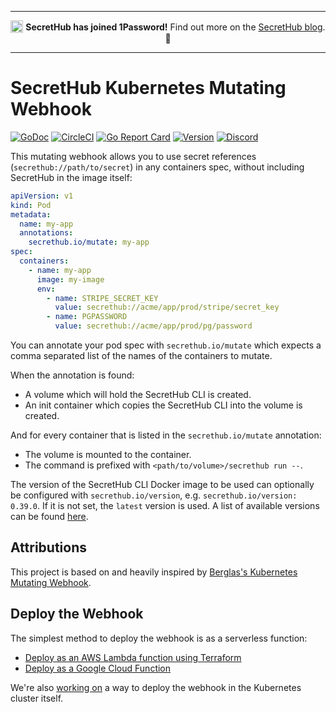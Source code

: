 <hr/>
<p align="center">
  <sub><img src="https://1password.com/img/logo-v1.svg" alt="1Password" width="20" /></sub> <b>SecretHub has joined 1Password!</b> Find out more on the <a href="https://secrethub.io/blog/secrethub-joins-1password/">SecretHub blog</a>. 🎉
</p>
<hr/>

# SecretHub Kubernetes Mutating Webhook

[![GoDoc](https://godoc.org/github.com/secrethub/secrethub-kubernetes-mutating-webhook?status.svg)](http://godoc.org/github.com/secrethub/secrethub-kubernetes-mutating-webhook)
[![CircleCI](https://circleci.com/gh/secrethub/secrethub-kubernetes-mutating-webhook.svg?style=shield)](https://circleci.com/gh/secrethub/secrethub-kubernetes-mutating-webhook)
[![Go Report Card](https://goreportcard.com/badge/github.com/secrethub/secrethub-kubernetes-mutating-webhook)](https://goreportcard.com/report/github.com/secrethub/secrethub-kubernetes-mutating-webhook)
[![Version]( https://img.shields.io/github/release/secrethub/secrethub-kubernetes-mutating-webhook.svg)](https://github.com/secrethub/secrethub-kubernetes-mutating-webhook/releases/latest)
[![Discord](https://img.shields.io/badge/chat-on%20discord-7289da.svg?logo=discord)](https://discord.gg/5M2Fm6T)

This mutating webhook allows you to use secret references (`secrethub://path/to/secret`) in any containers spec, without including SecretHub in the image itself:

```yaml
apiVersion: v1
kind: Pod
metadata:
  name: my-app
  annotations:
    secrethub.io/mutate: my-app
spec:
  containers:
    - name: my-app
      image: my-image
      env:
        - name: STRIPE_SECRET_KEY
          value: secrethub://acme/app/prod/stripe/secret_key
        - name: PGPASSWORD
          value: secrethub://acme/app/prod/pg/password
```

You can annotate your pod spec with `secrethub.io/mutate` which expects a comma separated list of the names of the containers to mutate.

When the annotation is found:
- A volume which will hold the SecretHub CLI is created.
- An init container which copies the SecretHub CLI into the volume is created.

And for every container that is listed in the `secrethub.io/mutate` annotation:
- The volume is mounted to the container.
- The command is prefixed with `<path/to/volume>/secrethub run --`.

The version of the SecretHub CLI Docker image to be used can optionally be configured with `secrethub.io/version`, e.g. `secrethub.io/version: 0.39.0`. If it is not set, the `latest` version is used. A list of available versions can be found [here](https://hub.docker.com/repository/docker/secrethub/cli/tags).

## Attributions

This project is based on and heavily inspired by [Berglas's Kubernetes Mutating Webhook](https://github.com/GoogleCloudPlatform/berglas/tree/v0.5.1/examples/kubernetes).

## Deploy the Webhook

The simplest method to deploy the webhook is as a serverless function:
- [Deploy as an AWS Lambda function using Terraform](./deploy/aws-lambda/)
- [Deploy as a Google Cloud Function](./deploy/gcloud-function/)

We're also [working on](https://github.com/secrethub/secrethub-kubernetes-mutating-webhook/pull/2) a way to deploy the webhook in the Kubernetes cluster itself.
